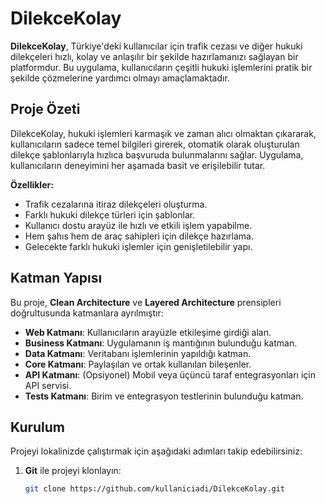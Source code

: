 # DilekceKolay

**DilekceKolay**, Türkiye'deki kullanıcılar için trafik cezası ve diğer hukuki dilekçeleri hızlı, kolay ve anlaşılır bir şekilde hazırlamanızı sağlayan bir platformdur. Bu uygulama, kullanıcıların çeşitli hukuki işlemlerini pratik bir şekilde çözmelerine yardımcı olmayı amaçlamaktadır.

## Proje Özeti

DilekceKolay, hukuki işlemleri karmaşık ve zaman alıcı olmaktan çıkararak, kullanıcıların sadece temel bilgileri girerek, otomatik olarak oluşturulan dilekçe şablonlarıyla hızlıca başvuruda bulunmalarını sağlar. Uygulama, kullanıcıların deneyimini her aşamada basit ve erişilebilir tutar.

**Özellikler:**
- Trafik cezalarına itiraz dilekçeleri oluşturma.
- Farklı hukuki dilekçe türleri için şablonlar.
- Kullanıcı dostu arayüz ile hızlı ve etkili işlem yapabilme.
- Hem şahıs hem de araç sahipleri için dilekçe hazırlama.
- Gelecekte farklı hukuki işlemler için genişletilebilir yapı.

## Katman Yapısı

Bu proje, **Clean Architecture** ve **Layered Architecture** prensipleri doğrultusunda katmanlara ayrılmıştır:
- **Web Katmanı**: Kullanıcıların arayüzle etkileşime girdiği alan.
- **Business Katmanı**: Uygulamanın iş mantığının bulunduğu katman.
- **Data Katmanı**: Veritabanı işlemlerinin yapıldığı katman.
- **Core Katmanı**: Paylaşılan ve ortak kullanılan bileşenler.
- **API Katmanı**: (Opsiyonel) Mobil veya üçüncü taraf entegrasyonları için API servisi.
- **Tests Katmanı**: Birim ve entegrasyon testlerinin bulunduğu katman.

## Kurulum

Projeyi lokalinizde çalıştırmak için aşağıdaki adımları takip edebilirsiniz:

1. **Git** ile projeyi klonlayın:
   ```bash
   git clone https://github.com/kullaniciadi/DilekceKolay.git
